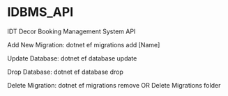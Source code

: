 # IDBMS_API
IDT Decor Booking Management System API

Add New Migration:
dotnet ef migrations add [Name]

Update Database:
dotnet ef database update

Drop Database:
dotnet ef database drop

Delete Migration:
dotnet ef migrations remove
OR
Delete Migrations folder
